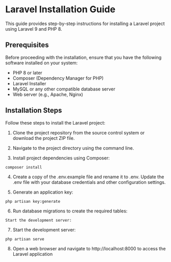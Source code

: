 # Laravel Installation Guide

This guide provides step-by-step instructions for installing a Laravel project using Laravel 9 and PHP 8.

## Prerequisites

Before proceeding with the installation, ensure that you have the following software installed on your system:

- PHP 8 or later
- Composer (Dependency Manager for PHP)
- Laravel Installer
- MySQL or any other compatible database server
- Web server (e.g., Apache, Nginx)

## Installation Steps

Follow these steps to install the Laravel project:

1. Clone the project repository from the source control system or download the project ZIP file.

2. Navigate to the project directory using the command line.

3. Install project dependencies using Composer:

```shell
composer install
```

4. Create a copy of the .env.example file and rename it to .env. Update the .env file with your database credentials and other configuration settings.

5. Generate an application key:
```shell
php artisan key:generate
```
6. Run database migrations to create the required tables:
```shell
Start the development server:
```
7. Start the development server:
```shell
php artisan serve
```
8. Open a web browser and navigate to http://localhost:8000 to access the Laravel application

